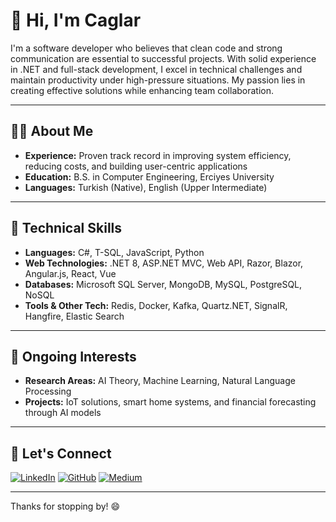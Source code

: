 # 👋 Hi, I'm Caglar

I'm a software developer who believes that clean code and strong communication are essential to successful projects. With solid experience in .NET and full-stack development, I excel in technical challenges and maintain productivity under high-pressure situations. My passion lies in creating effective solutions while enhancing team collaboration.

---

## 👨‍💻 About Me

- **Experience:** Proven track record in improving system efficiency, reducing costs, and building user-centric applications
- **Education:** B.S. in Computer Engineering, Erciyes University
- **Languages:** Turkish (Native), English (Upper Intermediate)

---

## 🔧 Technical Skills

- **Languages:** C#, T-SQL, JavaScript, Python
- **Web Technologies:** .NET 8, ASP.NET MVC, Web API, Razor, Blazor, Angular.js, React, Vue
- **Databases:** Microsoft SQL Server, MongoDB, MySQL, PostgreSQL, NoSQL
- **Tools & Other Tech:** Redis, Docker, Kafka, Quartz.NET, SignalR, Hangfire, Elastic Search

---

## 🌱 Ongoing Interests

- **Research Areas:** AI Theory, Machine Learning, Natural Language Processing
- **Projects:** IoT solutions, smart home systems, and financial forecasting through AI models

---

## 💼 Let's Connect

[![LinkedIn](https://img.shields.io/badge/LinkedIn-0077B5?style=flat&logo=linkedin&logoColor=white)](http://www.linkedin.com/in/caglarcansarikaya)
[![GitHub](https://img.shields.io/badge/GitHub-181717?style=flat&logo=github&logoColor=white)](https://github.com/caglarsarikaya)
[![Medium](https://img.shields.io/badge/Medium-12100E?style=flat&logo=medium&logoColor=white)](https://medium.com/@caglarcansarikaya)

---

Thanks for stopping by! 😄

